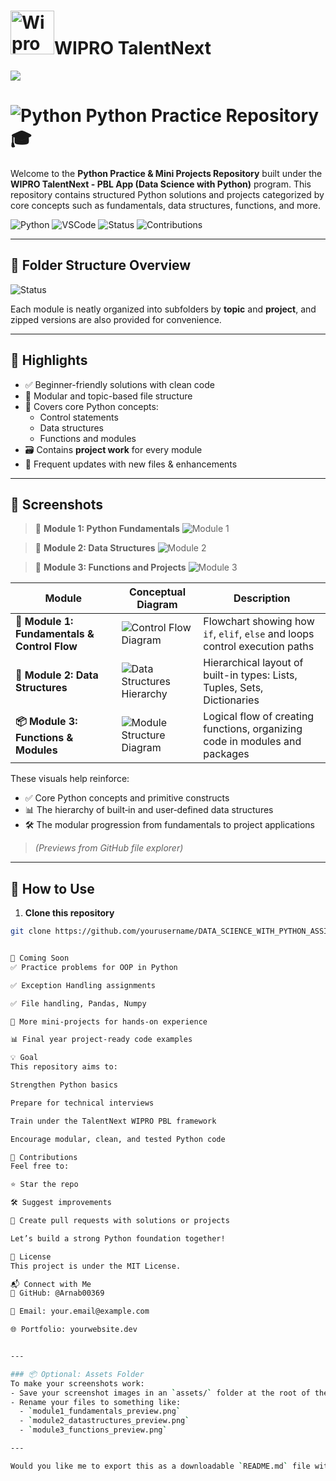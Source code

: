 <h1><img src="https://upload.wikimedia.org/wikipedia/commons/thumb/a/a0/Wipro_Primary_Logo_Color_RGB.svg/2560px-Wipro_Primary_Logo_Color_RGB.svg.png" width="70" alt="Wipro Logo">WIPRO TalentNext</h1>
<img src="assets/">

# ![Python](https://www.python.org/static/favicon.ico) Python Practice Repository🎓 

Welcome to the **Python Practice & Mini Projects Repository** built under the **WIPRO TalentNext - PBL App (Data Science with Python)** program. This repository contains structured Python solutions and projects categorized by core concepts such as fundamentals, data structures, functions, and more.

![Python](https://img.shields.io/badge/Python-3.10-blue?style=for-the-badge&logo=python&logoColor=white)
![VSCode](https://img.shields.io/badge/IDE-VSCode-007ACC?style=for-the-badge&logo=visualstudiocode)
![Status](https://img.shields.io/badge/Status-Active-brightgreen?style=for-the-badge)
![Contributions](https://img.shields.io/badge/Contributions-Welcome-yellow?style=for-the-badge)

---

## 📁 Folder Structure Overview
![Status](https://img.shields.io/badge/status-Under%20Development-yellow)


Each module is neatly organized into subfolders by **topic** and **project**, and zipped versions are also provided for convenience.

---

## 🚀 Highlights

- ✅ Beginner-friendly solutions with clean code
- 📂 Modular and topic-based file structure
- 🧠 Covers core Python concepts:
  - Control statements
  - Data structures
  - Functions and modules
- 🗃️ Contains **project work** for every module
- 🔄 Frequent updates with new files & enhancements

---

## 📸 Screenshots

> 🧪 **Module 1: Python Fundamentals**
![Module 1](./assets/module1_fundamentals_preview.png)

> 🧬 **Module 2: Data Structures**
![Module 2](./assets/module2_datastructures_preview.png)

> 🔧 **Module 3: Functions and Projects**
![Module 3](./assets/module3_functions_preview.png)

| Module | Conceptual Diagram | Description |
|--------|---------------------|-------------|
| **🧠 Module 1: Fundamentals & Control Flow** | ![Control Flow Diagram](https://realpython.com/cdn-cgi/image/width=960,format=auto/https://files.realpython.com/media/Python-Basics-Video-Course_Watermarked.5710cce31aa9.jpg)| Flowchart showing how `if`, `elif`, `else` and loops control execution paths |
| **🔢 Module 2: Data Structures** | ![Data Structures Hierarchy](https://files.realpython.com/media/The-Python-defaultdict-Type_Watermarked.f6e14d903857.jpg) | Hierarchical layout of built-in types: Lists, Tuples, Sets, Dictionaries |
| **📦 Module 3: Functions & Modules** | ![Module Structure Diagram](https://files.realpython.com/media/Pythons-__all__-Set-Up-Your-Packages-and-Modules-for-Wildcard-Imports_Watermarked.698d61e0300d.jpg) | Logical flow of creating functions, organizing code in modules and packages |

These visuals help reinforce:
- ✅ Core Python concepts and primitive constructs
- 📊 The hierarchy of built‑in and user‑defined data structures
- 🛠️ The modular progression from fundamentals to project applications

> _(Previews from GitHub file explorer)_

---

## 🔧 How to Use

1. **Clone this repository**
```bash
git clone https://github.com/yourusername/DATA_SCIENCE_WITH_PYTHON_ASSIGNMENTS_WIPRO.git


🌱 Coming Soon
✅ Practice problems for OOP in Python

✅ Exception Handling assignments

✅ File handling, Pandas, Numpy

📁 More mini-projects for hands-on experience

📊 Final year project-ready code examples

💡 Goal
This repository aims to:

Strengthen Python basics

Prepare for technical interviews

Train under the TalentNext WIPRO PBL framework

Encourage modular, clean, and tested Python code

🤝 Contributions
Feel free to:

⭐ Star the repo

🛠 Suggest improvements

📩 Create pull requests with solutions or projects

Let’s build a strong Python foundation together!

🧾 License
This project is under the MIT License.

📬 Connect with Me
🔗 GitHub: @Arnab00369

📧 Email: your.email@example.com

🌐 Portfolio: yourwebsite.dev


---

### 📦 Optional: Assets Folder
To make your screenshots work:
- Save your screenshot images in an `assets/` folder at the root of the repo.
- Rename your files to something like:
  - `module1_fundamentals_preview.png`
  - `module2_datastructures_preview.png`
  - `module3_functions_preview.png`

---

Would you like me to export this as a downloadable `README.md` file with the assets folder prepared?

